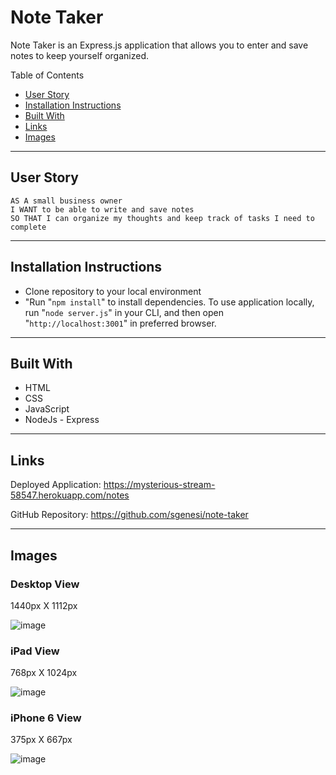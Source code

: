 # Note Taker 

Note Taker is an Express.js application that allows you to enter and save notes to keep yourself organized.

Table of Contents
* [User Story](#user-story)
* [Installation Instructions](#installation-instructions)
* [Built With](#built-with)
* [Links](#links)
* [Images](#images)

---

## User Story 

```
AS A small business owner
I WANT to be able to write and save notes
SO THAT I can organize my thoughts and keep track of tasks I need to complete

```
---

## Installation Instructions

* Clone repository to your local environment
* "Run "<code>npm install</code>" to install dependencies.  To use application locally, run "<code>node server.js</code>" in your CLI, and then open "<code>http://localhost:3001</code>" in preferred browser.

---
## Built With

* HTML
* CSS
* JavaScript
* NodeJs - Express

---
## Links

Deployed Application: https://mysterious-stream-58547.herokuapp.com/notes

GitHub Repository: https://github.com/sgenesi/note-taker

---
## Images
### Desktop View

1440px X 1112px

![image](https://user-images.githubusercontent.com/71858457/106402258-e4125780-63e5-11eb-8daa-5351cdcd1184.png)


### iPad View

768px X 1024px

![image](https://user-images.githubusercontent.com/71858457/106402268-f1c7dd00-63e5-11eb-8385-30e7058dac94.png)


### iPhone 6 View

375px X 667px

![image](https://user-images.githubusercontent.com/71858457/106402283-ff7d6280-63e5-11eb-8d0d-9aa3b8aaf6a1.png)

